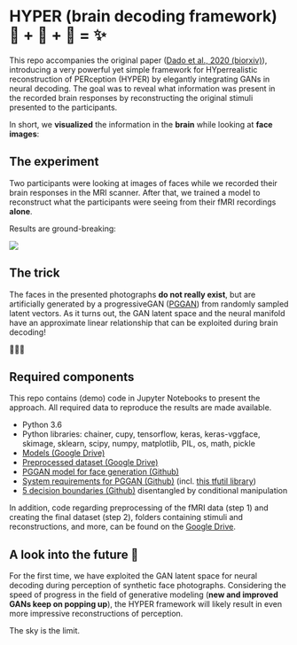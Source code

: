 # HYPER (brain decoding framework) 🧠 + 🤖 + 📖 = ✨ 

This repo accompanies the original paper ([Dado et al., 2020 (biorxiv)](https://www.biorxiv.org/content/10.1101/2020.07.01.168849v1)), introducing a very powerful yet simple framework for HYperrealistic reconstruction of PERception (HYPER) by elegantly integrating GANs in neural decoding. The goal was to reveal what information was present in the recorded brain responses by reconstructing the original stimuli presented to the participants.

In short, we **visualized** the information in the **brain** while looking at **face images**:

## The experiment

Two participants were looking at images of faces while we recorded their brain responses in the MRI scanner. After that, we trained a model to reconstruct what the participants were seeing from their fMRI recordings **alone**. 

Results are ground-breaking:

![](https://github.com/Neural-Coding/HYPER/blob/master/images/small.png)

## The trick

The faces in the presented photographs **do not really exist**, but are artificially generated by a progressiveGAN ([PGGAN](https://github.com/tkarras/progressive_growing_of_gans)) from randomly sampled latent vectors. As it turns out, the GAN latent space and the neural manifold have an approximate linear relationship that can be exploited during brain decoding!

🤖🤖🤖


## Required components

This repo contains (demo) code in Jupyter Notebooks to present the approach. All required data to reproduce the results are made available. 

* Python 3.6
* Python libraries: chainer, cupy, tensorflow, keras, keras-vggface, skimage, sklearn, scipy, numpy, matplotlib, PIL, os, math, pickle
* [Models (Google Drive)](https://drive.google.com/drive/u/1/folders/1OW0cfnoP8_tZBGWLbpiPPX81QH9pusjv)
* [Preprocessed dataset (Google Drive)](https://drive.google.com/drive/u/1/folders/1xmlusRDS3bTsB78_7RA__RUYyCcAS1jF)
* [PGGAN model for face generation (Github)](https://drive.google.com/drive/folders/15hvzxt_XxuokSmj0uO4xxMTMWVc0cIMU)
* [System requirements for PGGAN (Github)](https://github.com/tkarras/progressive_growing_of_gans)
(incl. [this tfutil library](https://raw.githubusercontent.com/tkarras/progressive_growing_of_gans/master/tfutil.py))
* [5 decision boundaries (Github)](https://github.com/genforce/interfacegan/tree/master/boundaries) disentangled by conditional manipulation

In addition, code regarding preprocessing of the fMRI data (step 1) and creating the final dataset (step 2), folders containing stimuli and reconstructions, and more, can be found on the [Google Drive](https://drive.google.com/drive/u/1/folders/1NEblHtlRFvUyD5CA2sqSVfcGlfJBqw_T).


## A look into the future 🚀

For the first time, we have exploited the GAN latent space for neural decoding during perception of synthetic face photographs. Considering the speed of progress in the field of generative modeling (**new and improved GANs keep on popping up**), the HYPER framework will likely result in even more impressive reconstructions of perception. 

The sky is the limit.


